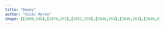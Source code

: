 ```yaml
---
title: "Dewey"
author: "Vicki Myron"
shape: [[2099,546],[2070,551],[2052,550],[2048,554],[2046,563],[2046,677],[2048,683],[2053,687],[2067,685],[2075,689],[2080,695],[2082,704],[2082,941],[2085,1177],[2084,1198],[2087,1284],[2087,1336],[2089,1369],[2094,1382],[2102,1390],[2114,1394],[2142,1396],[2176,1395],[2190,1393],[2194,1389],[2197,1381],[2197,1316],[2199,1296],[2197,1277],[2199,1219],[2198,947],[2200,939],[2201,917],[2200,768],[2203,655],[2203,577],[2202,559],[2195,552],[2169,550],[2129,550],[2114,546]]
---
```

